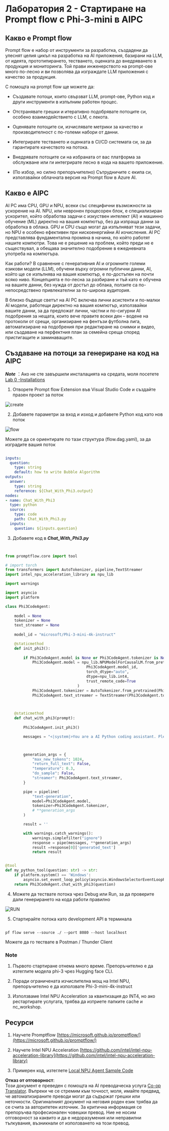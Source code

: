 <!--
CO_OP_TRANSLATOR_METADATA:
{
  "original_hash": "bc29f7fe7fc16bed6932733eac8c81b8",
  "translation_date": "2025-05-09T19:26:29+00:00",
  "source_file": "md/02.Application/02.Code/Phi3/VSCodeExt/HOL/AIPC/02.PromptflowWithNPU.md",
  "language_code": "bg"
}
-->
# **Лаборатория 2 - Стартиране на Prompt flow с Phi-3-mini в AIPC**

## **Какво е Prompt flow**

Prompt flow е набор от инструменти за разработка, създадени да улеснят целия цикъл на разработка на AI приложения, базирани на LLM, от идеята, прототипирането, тестването, оценката до внедряването в продукция и мониторинга. Той прави инженерството на prompt-ове много по-лесно и ви позволява да изграждате LLM приложения с качество за продукция.

С помощта на prompt flow ще можете да:

- Създавате потоци, които свързват LLM, prompt-ове, Python код и други инструменти в изпълним работен процес.

- Отстранявате грешки и итеративно подобрявате потоците си, особено взаимодействието с LLM, с лекота.

- Оценявате потоците си, изчислявате метрики за качество и производителност с по-големи набори от данни.

- Интегрирате тестването и оценката в CI/CD системата си, за да гарантирате качеството на потока.

- Внедрявате потоците си на избраната от вас платформа за обслужване или ги интегрирате лесно в кода на вашето приложение.

- (По избор, но силно препоръчително) Сътрудничите с екипа си, използвайки облачната версия на Prompt flow в Azure AI.

## **Какво е AIPC**

AI PC има CPU, GPU и NPU, всеки със специфични възможности за ускорение на AI. NPU, или невронен процесорен блок, е специализиран ускорител, който обработва задачи с изкуствен интелект (AI) и машинно обучение (ML) директно на вашия компютър, без да изпраща данни за обработка в облака. GPU и CPU също могат да изпълняват тези задачи, но NPU е особено ефективен при нискоенергийни AI изчисления. AI PC представлява фундаментална промяна в начина, по който работят нашите компютри. Това не е решение на проблем, който преди не е съществувал, а обещава значително подобрение в ежедневната употреба на компютъра.

Как работи? В сравнение с генеративния AI и огромните големи езикови модели (LLM), обучени върху огромни публични данни, AI, който ще се изпълнява на вашия компютър, е по-достъпен на почти всяко ниво. Концепцията е по-лесна за разбиране и тъй като е обучена на вашите данни, без нужда от достъп до облака, ползите са по-непосредствено привлекателни за по-широка аудитория.

В близко бъдеще светът на AI PC включва лични асистенти и по-малки AI модели, работещи директно на вашия компютър, използвайки вашите данни, за да предложат лични, частни и по-сигурни AI подобрения за нещата, които вече правите всеки ден – водене на протоколи от срещи, организиране на фентъзи футболна лига, автоматизиране на подобрения при редактиране на снимки и видео, или създаване на перфектния план за семейна среща според пристигащите и заминаващите.

## **Създаване на потоци за генериране на код на AIPC**

***Note*** ：Ако не сте завършили инсталацията на средата, моля посетете [Lab 0 -Installations](./01.Installations.md)

1. Отворете Prompt flow Extension във Visual Studio Code и създайте празен проект за поток

![create](../../../../../../../../../translated_images/pf_create.d6172d8277a78a7fa82cd6ff727ed44e037fa78b662f1f62d5963f36d712d229.bg.png)

2. Добавете параметри за вход и изход и добавете Python код като нов поток

![flow](../../../../../../../../../translated_images/pf_flow.d5646a323fb7f444c0b98b4521057a592325c583e7ba18bc31500bc0415e9ef3.bg.png)

Можете да се ориентирате по тази структура (flow.dag.yaml), за да изградите вашия поток

```yaml

inputs:
  question:
    type: string
    default: how to write Bubble Algorithm
outputs:
  answer:
    type: string
    reference: ${Chat_With_Phi3.output}
nodes:
- name: Chat_With_Phi3
  type: python
  source:
    type: code
    path: Chat_With_Phi3.py
  inputs:
    question: ${inputs.question}


```

3. Добавете код в ***Chat_With_Phi3.py***

```python


from promptflow.core import tool

# import torch
from transformers import AutoTokenizer, pipeline,TextStreamer
import intel_npu_acceleration_library as npu_lib

import warnings

import asyncio
import platform

class Phi3CodeAgent:
    
    model = None
    tokenizer = None
    text_streamer = None
    
    model_id = "microsoft/Phi-3-mini-4k-instruct"

    @staticmethod
    def init_phi3():
        
        if Phi3CodeAgent.model is None or Phi3CodeAgent.tokenizer is None or Phi3CodeAgent.text_streamer is None:
            Phi3CodeAgent.model = npu_lib.NPUModelForCausalLM.from_pretrained(
                                    Phi3CodeAgent.model_id,
                                    torch_dtype="auto",
                                    dtype=npu_lib.int4,
                                    trust_remote_code=True
                                )
            Phi3CodeAgent.tokenizer = AutoTokenizer.from_pretrained(Phi3CodeAgent.model_id)
            Phi3CodeAgent.text_streamer = TextStreamer(Phi3CodeAgent.tokenizer, skip_prompt=True)

    

    @staticmethod
    def chat_with_phi3(prompt):
        
        Phi3CodeAgent.init_phi3()

        messages = "<|system|>You are a AI Python coding assistant. Please help me to generate code in Python.The answer only genertated Python code, but any comments and instructions do not need to be generated<|end|><|user|>" + prompt +"<|end|><|assistant|>"



        generation_args = {
            "max_new_tokens": 1024,
            "return_full_text": False,
            "temperature": 0.3,
            "do_sample": False,
            "streamer": Phi3CodeAgent.text_streamer,
        }

        pipe = pipeline(
            "text-generation",
            model=Phi3CodeAgent.model,
            tokenizer=Phi3CodeAgent.tokenizer,
            # **generation_args
        )

        result = ''

        with warnings.catch_warnings():
            warnings.simplefilter("ignore")
            response = pipe(messages, **generation_args)
            result =response[0]['generated_text']
            return result


@tool
def my_python_tool(question: str) -> str:
    if platform.system() == 'Windows':
        asyncio.set_event_loop_policy(asyncio.WindowsSelectorEventLoopPolicy())
    return Phi3CodeAgent.chat_with_phi3(question)


```

4. Можете да тествате потока чрез Debug или Run, за да проверите дали генерирането на кода работи правилно

![RUN](../../../../../../../../../translated_images/pf_run.d918637dc00f61e9bdeec37d4cc9646f77d270ac9203bcce13569f3157202b6e.bg.png)

5. Стартирайте потока като development API в терминала

```

pf flow serve --source ./ --port 8080 --host localhost   

```

Можете да го тествате в Postman / Thunder Client

### **Note**

1. Първото стартиране отнема много време. Препоръчително е да изтеглите модела phi-3 чрез Hugging face CLI.

2. Поради ограничената изчислителна мощ на Intel NPU, препоръчително е да използвате Phi-3-mini-4k-instruct

3. Използваме Intel NPU Acceleration за квантизация до INT4, но ако рестартирате услугата, трябва да изтриете папките cache и nc_workshop.

## **Ресурси**

1. Научете Promptflow [https://microsoft.github.io/promptflow/](https://microsoft.github.io/promptflow/)

2. Научете Intel NPU Acceleration [https://github.com/intel/intel-npu-acceleration-library](https://github.com/intel/intel-npu-acceleration-library)

3. Примерен код, изтеглете [Local NPU Agent Sample Code](../../../../../../../../../code/07.Lab/01/AIPC)

**Отказ от отговорност**:  
Този документ е преведен с помощта на AI преводаческа услуга [Co-op Translator](https://github.com/Azure/co-op-translator). Въпреки че се стремим към точност, моля, имайте предвид, че автоматизираните преводи могат да съдържат грешки или неточности. Оригиналният документ на неговия роден език трябва да се счита за авторитетен източник. За критична информация се препоръчва професионален човешки превод. Ние не носим отговорност за каквито и да е недоразумения или неправилни тълкувания, възникнали от използването на този превод.